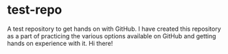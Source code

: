 # test-repo
A test repository to get hands on with GitHub.
I have created this repository as a part of practicing the various options available on GitHub and getting hands on experience with it.
Hi there!
